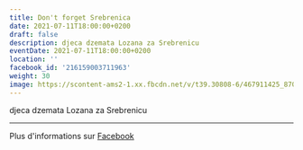 ```yaml
---
title: Don't forget Srebrenica
date: 2021-07-11T18:00:00+0200
draft: false
description: djeca dzemata Lozana za Srebrenicu
eventDate: 2021-07-11T18:00:00+0200
location: ''
facebook_id: '216159003711963'
weight: 30
image: https://scontent-ams2-1.xx.fbcdn.net/v/t39.30808-6/467911425_8702124949883247_8451066247417132989_n.jpg?_nc_cat=103&ccb=1-7&_nc_sid=9e60e4&_nc_ohc=qwVMrNVgw2AQ7kNvwHfIC4Y&_nc_oc=Adnne-JLO0Fj-ZNwEHnX2IHhRc9rd8KS3LjdQCtrC5_qkp0AdVZogw_F9Kh4k82mm-w&_nc_zt=23&_nc_ht=scontent-ams2-1.xx&edm=ABTKTjYEAAAA&_nc_gid=GiDKBfzisCG16x9-6rpiWA&_nc_tpa=Q5bMBQHqyB3VLyNF7a3fxxVh0-UdtzpmICHrSoYTv7pY5RuRx82E8EQZ-BaNWrlHfDsQAsiIo8TGTy7naw&oh=00_AfdxYBiRDpUh1OF5UsMMnD87dXFGobfwiLtNBFHDBE6TQA&oe=690A1459
---
```


djeca dzemata Lozana za Srebrenicu

---

Plus d'informations sur [Facebook](https://facebook.com/events/216159003711963)